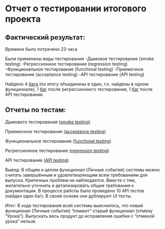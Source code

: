 # Отчет о тестировании итогового проекта

## Фактический результат:

Времени было потрачено 23 часа

Были применены виды тестирования
-Дымовое тестирование (smoke testing) 
-Регрессионное тестирование (regression testing)
-Функциональное тестирование (functional testing)
-Приемочное тестирование (acceptance testing)
-API тестирование (API testing)

Найдено 4 [бага](https://kuzminsky.atlassian.net/jira/software/projects/MP1/boards/8)  (по итогу объединены в один, т.к. найдены в одном функционале), 1 [баг](https://kuzminsky.atlassian.net/jira/software/projects/MP1/boards/8?selectedIssue=MP1-3) после регрессионного тестирования, 1 [баг](https://kuzminsky.atlassian.net/jira/software/projects/MP1/boards/8?selectedIssue=MP1-4) после API тестирования.

## Отчеты по тестам:

Дымового тестирования [(smoke testing)](https://app.qase.io/public/report/eaefac2b79a043129cd20a5014ad2c37d097523e) 

Приемочное тестирование [(acceptance testing)](https://app.qase.io/public/report/3fa97ca371c7dd6c19a77db2c4caf48c65b85967)

Функциональное тестирование [(functional testing)]()

Регрессионное тестирование [(regression testing)]()

API тестирование [(API testing)]()

Вывод:
В общем и целом функционал (Личные события) системы можно считать завершённым и удовлетворяющим всем требованиям для выпуска. Критичных проблем не наблюдается. Вместе с тем, желательно уточнить и детализировать общие требования к документации.
В процессе работы было проведено 10 API тестов (найден один баг). В своей основе они дублируют UI тесты.

Итог:
В ходе тестирования всей системы выяснилось, что новый функционал (Личные события) “ломают” старый функционал (отмену “Урока”). Выпускать весь продукт до исправления ошибки с “отменой урока” нельзя.
